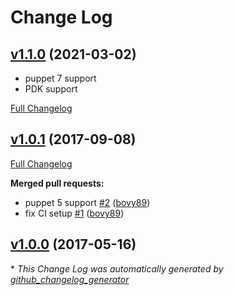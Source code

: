 # Change Log

## [v1.1.0](https://github.com/bovy89/tuned/tree/v1.1.0) (2021-03-02)

- puppet 7 support
- PDK support

[Full Changelog](https://github.com/bovy89/tuned/compare/v1.0.1...v1.1.0)

## [v1.0.1](https://github.com/bovy89/tuned/tree/v1.0.1) (2017-09-08)
[Full Changelog](https://github.com/bovy89/tuned/compare/v1.0.0...v1.0.1)

**Merged pull requests:**

- puppet 5 support [\#2](https://github.com/bovy89/tuned/pull/2) ([bovy89](https://github.com/bovy89))
- fix CI setup [\#1](https://github.com/bovy89/tuned/pull/1) ([bovy89](https://github.com/bovy89))

## [v1.0.0](https://github.com/bovy89/tuned/tree/v1.0.0) (2017-05-16)


\* *This Change Log was automatically generated by [github_changelog_generator](https://github.com/skywinder/Github-Changelog-Generator)*
